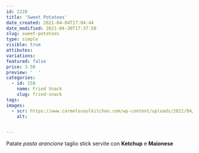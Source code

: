 ```yaml
---
id: 2228
title: 'Sweet Potatoes'
date_created: 2021-04-04T17:04:44
date_modified: 2021-04-30T17:37:50
slug: sweet-potatoes
type: simple
visible: true
attibutes: 
variations:
featured: false
price: 3.50
preview: '  '
categories: 
  - id: 158
    name: Fried Snack
    slug: fried-snack
tags: 
images: 
  - scr: https://www.carmelosoulkitchen.com/wp-content/uploads/2021/04/3306S.jpg
    alt: 


---
```


<p>Patate <em>pasta arancione</em> taglio stick servite con <strong>Ketchup</strong> e <strong>Maionese</strong></p>

